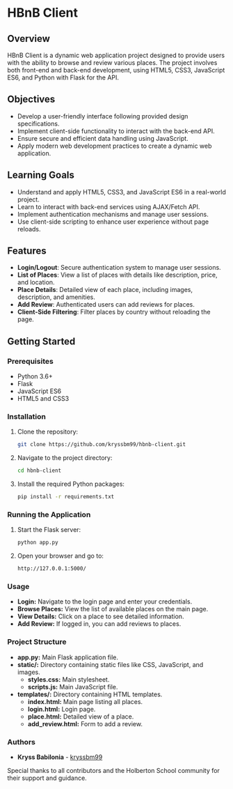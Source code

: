 # HBnB Client

## Overview

HBnB Client is a dynamic web application project designed to provide users with the ability to browse and review various places. The project involves both front-end and back-end development, using HTML5, CSS3, JavaScript ES6, and Python with Flask for the API.

## Objectives

- Develop a user-friendly interface following provided design specifications.
- Implement client-side functionality to interact with the back-end API.
- Ensure secure and efficient data handling using JavaScript.
- Apply modern web development practices to create a dynamic web application.

## Learning Goals

- Understand and apply HTML5, CSS3, and JavaScript ES6 in a real-world project.
- Learn to interact with back-end services using AJAX/Fetch API.
- Implement authentication mechanisms and manage user sessions.
- Use client-side scripting to enhance user experience without page reloads.

## Features

- **Login/Logout**: Secure authentication system to manage user sessions.
- **List of Places**: View a list of places with details like description, price, and location.
- **Place Details**: Detailed view of each place, including images, description, and amenities.
- **Add Review**: Authenticated users can add reviews for places.
- **Client-Side Filtering**: Filter places by country without reloading the page.

## Getting Started

### Prerequisites

- Python 3.6+
- Flask
- JavaScript ES6
- HTML5 and CSS3

### Installation

1. Clone the repository:
   ```bash
   git clone https://github.com/kryssbm99/hbnb-client.git
   ```

2. Navigate to the project directory:
   ```bash
   cd hbnb-client
   ```

3. Install the required Python packages:
   ```bash
   pip install -r requirements.txt
   ```

### Running the Application

1. Start the Flask server:
   ```bash
   python app.py
   ```

2. Open your browser and go to:
   ```bash
   http://127.0.0.1:5000/
   ```

### Usage

- **Login:** Navigate to the login page and enter your credentials.
- **Browse Places:** View the list of available places on the main page.
- **View Details:** Click on a place to see detailed information.
- **Add Review:** If logged in, you can add reviews to places.

### Project Structure

- **app.py:** Main Flask application file.
- **static/:** Directory containing static files like CSS, JavaScript, and images.
  - **styles.css:** Main stylesheet.
  - **scripts.js:** Main JavaScript file.
- **templates/:** Directory containing HTML templates.
  - **index.html:** Main page listing all places.
  - **login.html:** Login page.
  - **place.html:** Detailed view of a place.
  - **add_review.html:** Form to add a review.

### Authors

- **Kryss Babilonia** - [kryssbm99](https://github.com/kryssbm99)

Special thanks to all contributors and the Holberton School community for their support and guidance.
